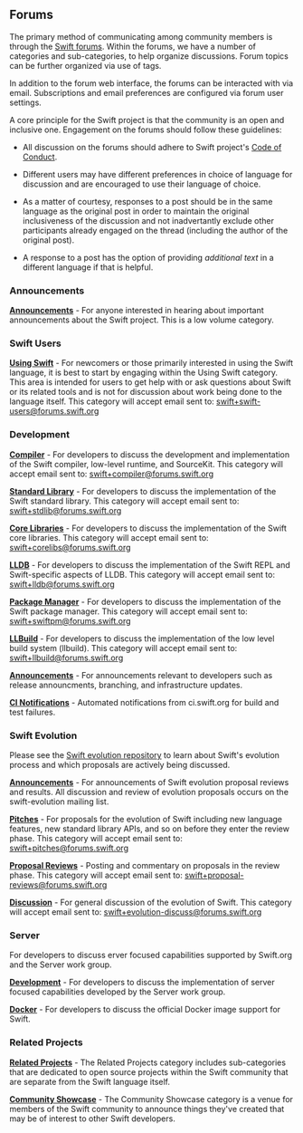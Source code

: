 
## Forums

The primary method of communicating among community members is through the [Swift forums](https://forums.swift.org).  Within the forums, we have a number of categories and sub-categories, to help organize discussions.  Forum topics can be further organized via use of tags.

In addition to the forum web interface, the forums can be interacted with via email.  Subscriptions and email preferences are configured via forum user settings.

A core principle for the Swift project is that the community is an open and inclusive one.  Engagement on the forums should follow these guidelines:

- All discussion on the forums should adhere to Swift project's [Code of Conduct](/code-of-conduct).

- Different users may have different preferences in choice of language for discussion and are encouraged to use their language of choice.

- As a matter of courtesy, responses to a post should be in the same language as the original post in order to maintain the original inclusiveness of the discussion and not inadvertantly exclude other participants already engaged on the thread (including the author of the original post).
  
- A response to a post has the option of providing _additional text_ in a different language if that is helpful.

### Announcements
[Announcements]: #announcements
**[Announcements](https://forums.swift.org/c/general-announce)** - For anyone interested in hearing about important announcements about the Swift project.  This is a low volume category.

### Swift Users
[Using Swift]: #using-swift
**[Using Swift](https://forums.swift.org/c/swift-users)** - For newcomers or those primarily interested in using the Swift language, it is best to start by engaging within the Using Swift category.  This area is intended for users to get help with or ask questions about Swift or its related tools and is not for discussion about work being done to the language itself. This category will accept email sent to: swift+swift-users@forums.swift.org

### Development
[Development]: #development

**[Compiler](https://forums.swift.org/c/development/compiler)** - For developers to discuss the development and implementation of the Swift compiler, low-level runtime, and SourceKit.  This category will accept email sent to: swift+compiler@forums.swift.org

**[Standard Library](http://forums.swift.org/c/development/stdlib)** - For developers to discuss the implementation of the Swift standard library.  This category will accept email sent to: swift+stdlib@forums.swift.org

**[Core Libraries](http://forums.swift.org/c/development/corelibs)** - For developers to discuss the implementation of the Swift core libraries.  This category will accept email sent to: swift+corelibs@forums.swift.org

**[LLDB](http://forums.swift.org/c/development/lldb)** - For developers to discuss the implementation of the Swift REPL and Swift-specific aspects of LLDB. This category will accept email sent to: swift+lldb@forums.swift.org

**[Package Manager](http://forums.swift.org/c/development/SwiftPM)** - For developers to discuss the implementation of the Swift package manager. This category will accept email sent to: swift+swiftpm@forums.swift.org

**[LLBuild](http://forums.swift.org/c/development/llbuild)** - For developers to discuss the implementation of the low level build system (llbuild). This category will accept email sent to: swift+llbuild@forums.swift.org

**[Announcements](http://forums.swift.org/c/development/dev-announce)** - For announcements relevant to developers such as release announcments, branching, and infrastructure updates. 

**[CI Notifications](http://forums.swift.org/c/development/ci-notifications)** - Automated notifications from ci.swift.org for build and test failures. 

### Swift Evolution
[Evolution]: #evolution

Please see the [Swift evolution repository](https://github.com/apple/swift-evolution) to learn about Swift's evolution process and which proposals are actively being discussed.

**[Announcements](https://forums.swift.org/c/evolution/announce)** - For announcements of Swift evolution proposal reviews and results. All discussion and review of evolution proposals occurs on the swift-evolution mailing list.

**[Pitches](https://forums.swift.org/c/evolution/pitches)** - For proposals for the evolution of Swift including new language features, new standard library APIs, and so on before they enter the review phase. This category will accept email sent to: swift+pitches@forums.swift.org

**[Proposal Reviews](https://forums.swift.org/c/evolution/proposal-reviews)** - Posting and commentary on proposals in the review phase. This category will accept email sent to: swift+proposal-reviews@forums.swift.org

**[Discussion](https://forums.swift.org/c/evolution/discuss)** - For general discussion of the evolution of Swift. This category will accept email sent to: swift+evolution-discuss@forums.swift.org

### Server
[Server]: #server

For developers to discuss erver focused capabilities supported by Swift.org and the Server work group.

**[Development](https://forums.swift.org/c/server/serverdev)** - For developers to discuss the implementation of server focused capabilities developed by the Server work group.

**[Docker](https://forums.swift.org/c/server/docker)** - For developers to discuss the official Docker image support for Swift.

### Related Projects
[Related Projects]: #related-projects

**[Related Projects](https://forums.swift.org/c/related-projects)** - The Related Projects category includes sub-categories that are dedicated to open source projects within the Swift community that are separate from the Swift language itself.

**[Community Showcase](https://forums.swift.org/c/community-showcase)** - The Community Showcase category is a venue for members of the Swift community to announce things they've created that may be of interest to other Swift developers.
